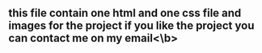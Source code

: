 <h2><b>this file contain one html and one css file and images for the project if you like the project you can contact me on my email<\b></h2> 
